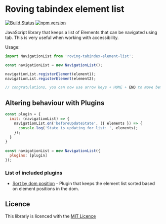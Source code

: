 # Roving tabindex element list

[![Build Status](https://travis-ci.org/tajakobsen/roving-tabindex-element-list.svg?branch=master)](https://travis-ci.org/tajakobsen/roving-tabindex-element-list)
[![npm version](https://badge.fury.io/js/roving-tabindex-element-list.svg)](https://badge.fury.io/js/roving-tabindex-element-list)

JavaScript library that keeps a list of Elements that can be navigated using tab. This is very useful when working
with accessibility.

Usage:
```javascript
import NavigationList from 'roving-tabindex-element-list';

const navigationList = new NavigationList(); 

navigationList.registerElement(element1);
navigationList.registerElement(element2);

// congratulations, you can now use arrow keys + HOME + END to move between the elements in the list 
```

## Altering behaviour with Plugins

```javascript
const plugin = {
  init: (navigationList) => {
    navigationList.on('beforeUpdateState', ({ elements }) => {
      console.log('State is updating for list: ', elements);
    });
  }
}
  
const navigationList = new NavigationList({
  plugins: [plugin]
});
```

### List of included plugins

 * [Sort by dom position](./src/plugins/sort-by-dom-position.js) - Plugin that keeps the element list sorted based on 
 element positions in the dom.

## Licence

This librariy is licenced with the [MIT Licence](LICENCE)